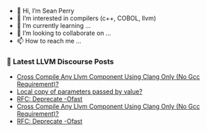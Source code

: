 - 👋 Hi, I’m Sean Perry
- 👀 I’m interested in compilers (c++, COBOL, llvm)
- 🌱 I’m currently learning ...
- 💞️ I’m looking to collaborate on ...
- 📫 How to reach me ...

<!---
s66perry/s66perry is a ✨ special ✨ repository because its `README.md` (this file) appears on your GitHub profile.
You can click the Preview link to take a look at your changes.
--->
### 📕 Latest LLVM Discourse Posts

<!-- DISCOURSE-LLVM:START -->
- [Cross Compile Any Llvm Component Using Clang Only &lpar;No Gcc Requirement&rpar;?](https://discourse.llvm.org/t/cross-compile-any-llvm-component-using-clang-only-no-gcc-requirement/80282#post_13)
- [Local copy of parameters passed by value?](https://discourse.llvm.org/t/local-copy-of-parameters-passed-by-value/80249#post_4)
- [RFC: Deprecate -Ofast](https://discourse.llvm.org/t/rfc-deprecate-ofast/78687?page=6#post_116)
- [Cross Compile Any Llvm Component Using Clang Only &lpar;No Gcc Requirement&rpar;?](https://discourse.llvm.org/t/cross-compile-any-llvm-component-using-clang-only-no-gcc-requirement/80282#post_12)
- [RFC: Deprecate -Ofast](https://discourse.llvm.org/t/rfc-deprecate-ofast/78687?page=6#post_115)
<!-- DISCOURSE-LLVM:END -->
